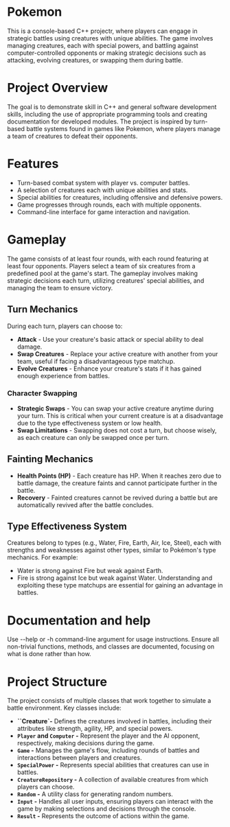 # Pokemon

This is a console-based C++ projectr, where players can engage in strategic battles using creatures with unique abilities. The game involves managing creatures, each with special powers, and battling against computer-controlled opponents or making strategic decisions such as attacking, evolving creatures, or swapping them during battle.

# Project Overview
The goal is to demonstrate skill in C++ and general software development skills, including the use of appropriate programming tools and creating documentation for developed modules. The project is inspired by turn-based battle systems found in games like Pokemon, where players manage a team of creatures to defeat their opponents.

# Features
- Turn-based combat system with player vs. computer battles.
- A selection of creatures each with unique abilities and stats.
- Special abilities for creatures, including offensive and defensive powers.
- Game progresses through rounds, each with multiple opponents.
- Command-line interface for game interaction and navigation.

# Gameplay
The game consists of at least four rounds, with each round featuring at least four opponents. Players select a team of six creatures from a predefined pool at the game's start. The gameplay involves making strategic decisions each turn, utilizing creatures' special abilities, and managing the team to ensure victory.

## Turn Mechanics
During each turn, players can choose to:

- **Attack** - Use your creature's basic attack or special ability to deal damage.
- **Swap Creatures** - Replace your active creature with another from your team, useful if facing a disadvantageous type matchup.
- **Evolve Creatures** - Enhance your creature's stats if it has gained enough experience from battles.

### Character Swapping
- **Strategic Swaps** - You can swap your active creature anytime during your turn. This is critical when your current creature is at a disadvantage due to the type effectiveness system or low health.
- **Swap Limitations** - Swapping does not cost a turn, but choose wisely, as each creature can only be swapped once per turn.

## Fainting Mechanics
- **Health Points (HP)** - Each creature has HP. When it reaches zero due to battle damage, the creature faints and cannot participate further in the battle.
- **Recovery** - Fainted creatures cannot be revived during a battle but are automatically revived after the battle concludes.

## Type Effectiveness System
Creatures belong to types (e.g., Water, Fire, Earth, Air, Ice, Steel), each with strengths and weaknesses against other types, similar to Pokémon's type mechanics. For example:

- Water is strong against Fire but weak against Earth.
- Fire is strong against Ice but weak against Water.
Understanding and exploiting these type matchups are essential for gaining an advantage in battles.

# Documentation and help
Use --help or -h command-line argument for usage instructions.
Ensure all non-trivial functions, methods, and classes are documented, focusing on what is done rather than how.


# Project Structure
The project consists of multiple classes that work together to simulate a battle environment. Key classes include:

- **``Creature`-** Defines the creatures involved in battles, including their attributes like strength, agility, HP, and special powers.
- **`Player` and `Computer` -**  Represent the player and the AI opponent, respectively, making decisions during the game.
- **`Game` -**  Manages the game's flow, including rounds of battles and interactions between players and creatures.
- **`SpecialPower` -**  Represents special abilities that creatures can use in battles.
- **`CreatureRepository` -**  A collection of available creatures from which players can choose.
- **`Random` -**  A utility class for generating random numbers.
- **`Input` -** Handles all user inputs, ensuring players can interact with the game by making selections and decisions through the console.
- **`Result` -**  Represents the outcome of actions within the game.




